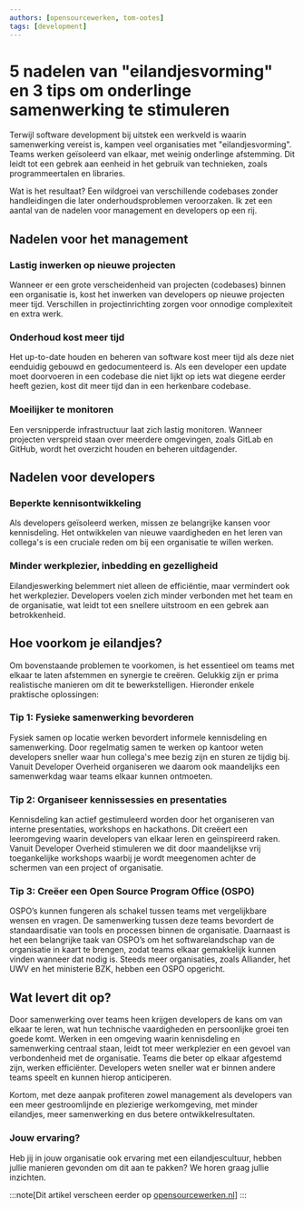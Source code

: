 ```yaml
---
authors: [opensourcewerken, tom-ootes]
tags: [development]
---
```

# 5 nadelen van "eilandjesvorming" en 3 tips om onderlinge samenwerking te stimuleren

Terwijl software development bij uitstek een werkveld is waarin samenwerking vereist is, kampen veel organisaties met "eilandjesvorming". Teams werken geïsoleerd van elkaar, met weinig onderlinge afstemming. Dit leidt tot een gebrek aan eenheid in het gebruik van technieken, zoals programmeertalen en libraries.

Wat is het resultaat? Een wildgroei van verschillende codebases zonder handleidingen die later onderhoudsproblemen veroorzaken. Ik zet een aantal van de nadelen voor management en developers op een rij.

<!-- truncate -->

## Nadelen voor het management

### Lastig inwerken op nieuwe projecten

Wanneer er een grote verscheidenheid van projecten (codebases) binnen een organisatie is, kost het inwerken van developers op nieuwe projecten meer tijd. Verschillen in projectinrichting zorgen voor onnodige complexiteit en extra werk.

### Onderhoud kost meer tijd

Het up-to-date houden en beheren van software kost meer tijd als deze niet eenduidig gebouwd en gedocumenteerd is. Als een developer een update moet doorvoeren in een codebase die niet lijkt op iets wat diegene eerder heeft gezien, kost dit meer tijd dan in een herkenbare codebase.

### Moeilijker te monitoren

Een versnipperde infrastructuur laat zich lastig monitoren. Wanneer projecten verspreid staan over meerdere omgevingen, zoals GitLab en GitHub, wordt het overzicht houden en beheren uitdagender.

## Nadelen voor developers

### Beperkte kennisontwikkeling

Als developers geïsoleerd werken, missen ze belangrijke kansen voor kennisdeling. Het ontwikkelen van nieuwe vaardigheden en het leren van collega's is een cruciale reden om bij een organisatie te willen werken.

### Minder werkplezier, inbedding en gezelligheid

Eilandjeswerking belemmert niet alleen de efficiëntie, maar vermindert ook het werkplezier. Developers voelen zich minder verbonden met het team en de organisatie, wat leidt tot een snellere uitstroom en een gebrek aan betrokkenheid.

## Hoe voorkom je eilandjes?

Om bovenstaande problemen te voorkomen, is het essentieel om teams met elkaar te laten afstemmen en synergie te creëren. Gelukkig zijn er prima realistische manieren om dit te bewerkstelligen. Hieronder enkele praktische oplossingen:

### Tip 1: Fysieke samenwerking bevorderen

Fysiek samen op locatie werken bevordert informele kennisdeling en samenwerking. Door regelmatig samen te werken op kantoor weten developers sneller waar hun collega's mee bezig zijn en sturen ze tijdig bij. Vanuit Developer Overheid organiseren we daarom ook maandelijks een samenwerkdag waar teams elkaar kunnen ontmoeten.

### Tip 2: Organiseer kennissessies en presentaties

Kennisdeling kan actief gestimuleerd worden door het organiseren van interne presentaties, workshops en hackathons. Dit creëert een leeromgeving waarin developers van elkaar leren en geïnspireerd raken. Vanuit Developer Overheid stimuleren we dit door maandelijkse vrij toegankelijke workshops waarbij je wordt meegenomen achter de schermen van een project of organisatie.

### Tip 3: Creëer een Open Source Program Office (OSPO)

OSPO’s kunnen fungeren als schakel tussen teams met vergelijkbare wensen en vragen. De samenwerking tussen deze teams bevordert de standaardisatie van tools en processen binnen de organisatie. Daarnaast is het een belangrijke taak van OSPO’s om het softwarelandschap van de organisatie in kaart te brengen, zodat teams elkaar gemakkelijk kunnen vinden wanneer dat nodig is. Steeds meer organisaties, zoals Alliander, het UWV en het ministerie BZK, hebben een OSPO opgericht.

## Wat levert dit op?

Door samenwerking over teams heen krijgen developers de kans om van elkaar te leren, wat hun technische vaardigheden en persoonlijke groei ten goede komt. Werken in een omgeving waarin kennisdeling en samenwerking centraal staan, leidt tot meer werkplezier en een gevoel van verbondenheid met de organisatie. Teams die beter op elkaar afgestemd zijn, werken efficiënter. Developers weten sneller wat er binnen andere teams speelt en kunnen hierop anticiperen.

Kortom, met deze aanpak profiteren zowel management als developers van een meer gestroomlijnde en plezierige werkomgeving, met minder eilandjes, meer samenwerking en dus betere ontwikkelresultaten.

### Jouw ervaring?

Heb jij in jouw organisatie ook ervaring met een eilandjescultuur, hebben jullie manieren gevonden om dit aan te pakken? We horen graag jullie inzichten.

:::note[Dit artikel verscheen eerder op [opensourcewerken.nl](https://opensourcewerken.nl/blog/view/588d9a2e-1fba-4b85-b612-59268237c570/5-nadelen-van-eilandjesvorming-en-3-tips-van-developer-overheid)]
:::

